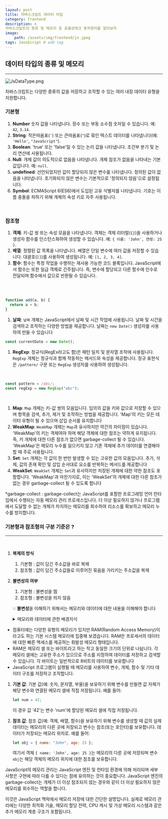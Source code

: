 ```yaml
---
layout: post
title: 자바스크립트 데이터 타입
category: frontend
description: >
자바스크립트의 종류 및 메모리 등 효율성체크 동작원리를 알아보자
image: 
    path: /assets/img/frontend/js.jpeg
tags: JavaScript # add tag
---
```


## 데이터 타입의 종류 및 메모리

---

![JsDataType.png](../assets/img/dataType/JsDataType.png)

자바스크립트는 다양한 종류의 값을 저장하고 조작할 수 있는 여러 내장 데이터 유형을 지원합니다.
<br>

### 기본형

1. **Number** 숫자 값을 나타냅니다. 정수 또는 부동 소수점 숫자일 수 있습니다. 예: `42`, `3.14`.
2. **String**: 작은따옴표(`'`) 또는 큰따옴표(`"`)로 묶인 텍스트 데이터를 나타냅니다(예: `'Hello'`, `"JavaScript"`).
3. **Boolean**: 'true' 또는 'false'일 수 있는 논리 값을 나타냅니다. 조건부 분기 및 논리 연산에 사용됩니다.
4. **Null**: 개체 값이 의도적으로 없음을 나타냅니다. 개체 참조가 없음을 나타내는 기본 값입니다. 예: `null`.
5. **undefined**: 선언되었지만 값이 할당되지 않은 변수를 나타냅니다. 정의된 값이 없음을 나타냅니다. 초기화되지 않은 변수는 기본적으로 '정의되지 않음'으로 설정됩니다.
6. **Symbol**: ECMAScript 6(ES6)에서 도입된 고유 식별자를 나타냅니다. 기호는 이름 충돌을 피하기 위해 개체의 속성 키로 자주 사용됩니다.
<br>

### **참조형**

1. **객체**: 키-값 쌍 또는 속성 모음을 나타냅니다. 객체는 객체 리터럴(`{}`)을 사용하거나 생성자 함수를 인스턴스화하여 생성할 수 있습니다. 예: `{ 이름: 'John', 연령: 25 }`.
2. **배열**: 정렬된 값 목록을 나타냅니다. 배열은 단일 변수에 여러 값을 저장할 수 있습니다. 대괄호(`[]`)를 사용하여 생성됩니다. 예: `[1, 2, 3, 4]`.
3. **함수**: 함수는 특정 작업을 수행하는 재사용 가능한 코드 블록입니다. JavaScript에서 함수는 또한 일급 객체로 간주됩니다. 즉, 변수에 할당되고 다른 함수에 인수로 전달되며 함수에서 값으로 반환될 수 있습니다.
<br>
<br>

```jsx
function add(a, b) {
  return a + b;
}
```

1. **날짜**: `날짜` 개체는 JavaScript에서 날짜 및 시간 작업에 사용됩니다. 날짜 및 시간을 검색하고 조작하는 다양한 방법을 제공합니다. 날짜는 `new Date()` 생성자를 사용하여 만들 수 있습니다

```jsx
const currentDate = new Date();
```

1. **RegExp**: 정규식(RegEx라고도 함)은 패턴 일치 및 문자열 조작에 사용됩니다. `RegExp` 개체는 정규식과 함께 작동하는 메서드와 속성을 제공합니다. 정규 표현식은 `/pattern/` 구문 또는 `RegExp` 생성자를 사용하여 생성됩니다.

<br>

```jsx
const pattern = /abc/;
const regExp = new RegExp("abc");
```
<br>

1. **Map**: `Map` 개체는 키-값 쌍의 모음입니다. 임의의 값을 키와 값으로 저장할 수 있으며 항목을 검색, 추가, 제거 및 조작하는 방법을 제공합니다. 'Map'의 키는 모든 데이터 유형이 될 수 있으며 삽입 순서를 유지합니다
2. **WeakMap**: `WeakMap` 개체는 `Map`과 유사하지만 약간의 차이점이 있습니다. 'WeakMap'의 키는 객체여야 하며 해당 객체에 대한 참조는 약하게 유지됩니다. 즉, 키 개체에 대한 다른 참조가 없으면 garbage-collect 될 수 있습니다. 'WeakMap'은 메모리 누수를 일으키지 않고 기존 객체에 추가 데이터를 연결해야 할 때 주로 사용됩니다.
3. **Set**: `Set` 개체는 각 값이 한 번만 발생할 수 있는 고유한 값의 모음입니다. 추가, 삭제, 값의 존재 확인 및 삽입 순서대로 요소를 반복하는 메서드를 제공합니다
4. **WeakSet**: `WeakSet` 개체는 `Set`과 유사하지만 저장된 개체에 대한 약한 참조도 포함합니다. 'WeakMap'과 마찬가지로, 이는 'WeakSet'의 개체에 대한 다른 참조가 없는 경우 garbage-collect 될 수 있도록 합니다

\*garbage-collect : garbage-collect는 JavaScript를 포함한 프로그래밍 언어 런타임에서 수행되는 자동 메모리 관리 프로세스입니다. 더 이상 필요하지 않거나 프로그램에서 도달할 수 없는 개체가 차지하는 메모리를 회수하여 리소스를 확보하고 메모리 누수를 방지합니다.

### 기본형과 참조형의 구분 기준은 ?
---
<br>

1. **복제의 방식**
   1. 기본형 : 값이 담긴 주소값을 바로 복제
   2. 참조형 : 값이 담긴 주소값들로 이루어진 묶음을 가리키는 주소값을 복제
2. **불변성의 여부**

   1. 기본형 : 불변성을 띔
   2. 참조형 : 불변성을 띄지 않음

   💡 **불변성**을 이해하기 위해서는 메모리와 데이터에 대한 내용을 이해해야 합니다
   <br>

      <details>
      <summary>메모리와 데이터에 관한 배경지식</summary>
      <div markdown="1">
     
    3. 비트
        1. 컴퓨터가 이해할 수 있는 가장 작은 단위죠
        2. 0과 1을 가지고 있는 **메모리를 구성하기 위한 작은 조각**을 의미한다고 보면 될 것 같아요!
        3. 이 작은 조각들이 모여서 여러분들이 흔히 들으시는 **‘메모리’**가 만들어지는 것이죠.
    4. 바이트
        1. 0과 1만 표현하는 비트를 모두 찾기는 부담
        2. 1개 → 2개 → … → 8개(새로운 단위 : byte)
            
    5. 메모리(memo + ry) : byte 단위로 구성
        1. 모든 데이터는 byte 단위의 식별자인 메모리 주소값을 통해서 서로 구분이 됩니다.
        
        <aside>
        💡 **만일, 64비트(8바이트) 정수는 메모리에 어떻게 저장할 수 있을까요?**
        ⇒ 64비트를 8개의 바이트로 분할하고, 각 바이트를 메모리에 저장해야 해요. 각 바이트는 8개의 비트를 가므로 64비트 정수는 메모리에서 **8개의 연속된 바이트**에 저장된답니다.
        
        </aside>
        
    6. java, c와 다른 javascript의 메모리 관리 방식(feat. 정수형)
        1. 8을 저장하는 방법
            1. JS : let a = 8(8byte)
            2. JAVA
                1. byte a = 8(1byte)
                2. short a = 8(2byte)
                3. int a = 8(4byte)
                4. long a = 8(16byte)
        2. java 또는 c언어가 초기에 등장했을 때 숫자 데이터 타입은 크기에 따라 다양하게 지정해줘야 할 만큼 개발자가 **handling 할 요소**들이 많았어요. 하지만 javascript는 이런 부분에서는 상당히 편리하죠. 메모리 이슈까지는 고민하지 않아도 되니까요 😎
       </div>
       </details>

- 컴퓨터에는 다양한 유형의 메모리가 있지만 RAM(Random Access Memory)이라고도 하는 기본 시스템 메모리에 집중해 보겠습니다. RAM은 프로세서의 데이터에 대한 빠른 액세스를 제공하는 휘발성 메모리 형태입니다.
- RAM은 메모리 셀 또는 바이트라고 하는 작고 동일한 크기의 단위로 나뉩니다. 각 메모리 셀에는 고유한 주소가 있으므로 주소를 지정하여 데이터를 저장하고 검색할 수 있습니다. 각 바이트는 일반적으로 8비트의 데이터를 보유합니다
- JavaScript 프로그램이 실행될 때 메모리를 사용하여 변수, 개체, 함수 및 기타 데이터 구조를 저장하고 조작합니다.

1. **기본 값**: 기본 값(예: 숫자, 문자열, 부울)을 보유하기 위해 변수를 만들면 값 자체가 해당 변수와 연결된 메모리 셀에 직접 저장됩니다. 예를 들어:

   ```jsx
   let num = 42;
   ```

   이 경우 값 '42'는 변수 'num'에 할당된 메모리 셀에 직접 저장됩니다.

2. **참조 값**: 참조 값(예: 객체, 배열, 함수)을 보유하기 위해 변수를 생성할 때 값의 실제 데이터는 메모리의 다른 곳에 저장되고 변수는 참조(또는 포인터)를 보유합니다. 데이터가 저장되는 메모리 위치로. 예를 들어:

   ```jsx
   let obj = { name: "John", age: 25 };
   ```

   여기서 객체 `{ name: 'John', age: 25 }`는 메모리의 다른 곳에 저장되며 변수 `obj`는 해당 객체의 메모리 위치에 대한 참조를 보유합니다.

JavaScript의 메모리 관리는 JavaScript 엔진 및 런타임 환경에 의해 처리되며 세부 사항은 구현에 따라 다를 수 있다는 점에 유의하는 것이 중요합니다. JavaScript 엔진의 garbage-collect는 개체가 더 이상 참조되지 않는 경우와 같이 더 이상 필요하지 않은 메모리를 회수하는 역할을 합니다.

이것은 JavaScript 맥락에서 메모리 저장에 대한 간단한 설명입니다. 실제로 메모리 관리에는 다양한 최적화 기술, 메모리 할당 전략, CPU 캐시 및 가상 메모리 시스템과 같은 추가 메모리 계층 구조가 포함됩니다.
